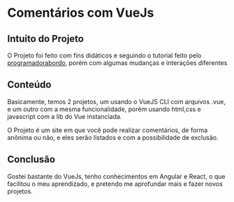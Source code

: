 # Comentários com VueJs

## Intuito do Projeto
O Projeto foi feito com fins didáticos e seguindo o tutorial feito pelo [programadorabordo](https://github.com/programadorabordo), porém com algumas mudanças e interações diferentes

## Conteúdo
Basicamente, temos 2 projetos, um usando o VueJS CLI com arquivos .vue, e um outro com a mesma funcionalidade, porém usando html,css e javascript com a lib do Vue instanciada.

O Projeto é um site em que você pode realizar comentários, de forma anônima ou não, e eles serão listados e com a possibilidade de exclusão.

## Conclusão
Gostei bastante do VueJs, tenho conhecimentos em Angular e React, o que facilitou o meu aprendizado, e pretendo me aprofundar mais e fazer novos projetos.